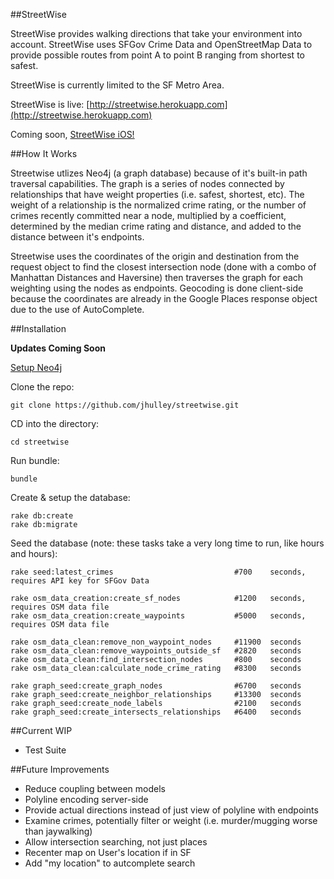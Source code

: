 ##StreetWise

StreetWise provides walking directions that take your environment into account. StreetWise uses SFGov Crime Data and OpenStreetMap Data to provide possible routes from point A to point B ranging from shortest to safest.

StreetWise is currently limited to the SF Metro Area.

StreetWise is live: [http://streetwise.herokuapp.com](http://streetwise.herokuapp.com)

Coming soon, [StreetWise iOS!](https://github.com/jhulley/StreetWiseiOS)


##How It Works

Streetwise utlizes Neo4j (a graph database) because of it's built-in path traversal capabilities. The graph is a series of nodes connected by relationships that have weight properties (i.e. safest, shortest, etc). The weight of a relationship is the normalized crime rating, or the number of crimes recently committed near a node, multiplied by a coefficient, determined by the median crime rating and distance, and added to the distance between it's endpoints.

Streetwise uses the coordinates of the origin and destination from the request object to find the closest intersection node (done with a combo of Manhattan Distances and Haversine) then traverses the graph for each weighting using the nodes as endpoints. Geocoding is done client-side because the coordinates are already in the Google Places response object due to the use of AutoComplete.


##Installation

__Updates Coming Soon__

[Setup Neo4j](http://www.neo4j.org/download)

Clone the repo:

```
git clone https://github.com/jhulley/streetwise.git
```

CD into the directory:

```
cd streetwise
```

Run bundle:

```
bundle
```

Create & setup the database:

```
rake db:create
rake db:migrate
```

Seed the database (note: these tasks take a very long time to run, like hours and hours):

```
rake seed:latest_crimes                           #700    seconds, requires API key for SFGov Data

rake osm_data_creation:create_sf_nodes            #1200   seconds, requires OSM data file
rake osm_data_creation:create_waypoints           #5000   seconds, requires OSM data file

rake osm_data_clean:remove_non_waypoint_nodes     #11900  seconds
rake osm_data_clean:remove_waypoints_outside_sf   #2820   seconds
rake osm_data_clean:find_intersection_nodes       #800    seconds
rake osm_data_clean:calculate_node_crime_rating   #8300   seconds

rake graph_seed:create_graph_nodes                #6700   seconds
rake graph_seed:create_neighbor_relationships     #13300  seconds
rake graph_seed:create_node_labels                #2100   seconds
rake graph_seed:create_intersects_relationships   #6400   seconds
```


##Current WIP
* Test Suite


##Future Improvements
* Reduce coupling between models
* Polyline encoding server-side
* Provide actual directions instead of just view of polyline with endpoints
* Examine crimes, potentially filter or weight (i.e. murder/mugging worse than jaywalking)
* Allow intersection searching, not just places
* Recenter map on User's location if in SF
* Add "my location" to autcomplete search

